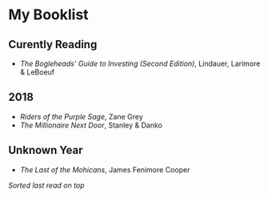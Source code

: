 # **My Booklist**
## Curently Reading
* _The Bogleheads' Guide to Investing (Second Edition)_, Lindauer, Larimore & LeBoeuf
## 2018
* _Riders of the Purple Sage_, Zane Grey
* _The Millionaire Next Door_, Stanley & Danko
## Unknown Year
* _The Last of the Mohicans_, James Fenimore Cooper

_Sorted last read on top_
